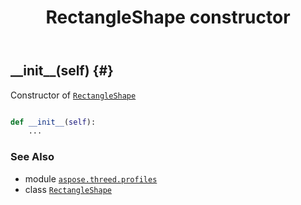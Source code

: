 ﻿---
title: RectangleShape constructor
second_title: Aspose.3D for Python via .NET API References
description: 
type: docs
weight: 10
url: /python-net/aspose.threed.profiles/rectangleshape/__init__/
is_root: false
---

## \_\_init\_\_(self) {#}

Constructor of [`RectangleShape`](/3d/python-net/aspose.threed.profiles/rectangleshape)



```python

def __init__(self):
    ...
```





### See Also
* module [`aspose.threed.profiles`](../../)
* class [`RectangleShape`](/3d/python-net/aspose.threed.profiles/rectangleshape)
